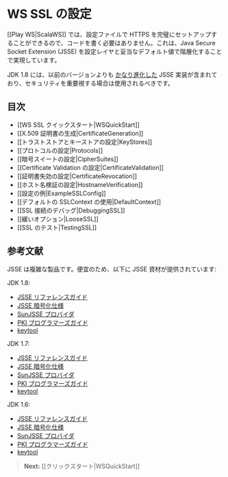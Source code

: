 <!--- Copyright (C) 2009-2014 Typesafe Inc. <http://www.typesafe.com> -->
<!--
# Configuring WS SSL
-->
# WS SSL の設定

<!--
[[Play WS|ScalaWS]] allows you to set up HTTPS completely from a configuration file, without the need to write code.  It does this by layering the Java Secure Socket Extension (JSSE) with a configuration layer and with reasonable defaults.
-->
[[Play WS|ScalaWS]] では、設定ファイルで HTTPS を完璧にセットアップすることができるので、コードを書く必要はありません。これは、Java Secure Socket Extension (JSSE) を設定レイヤと妥当なデフォルト値で階層化することで実現しています。

<!--
JDK 1.8 contains an implementation of JSSE which is [significantly more advanced](http://docs.oracle.com/javase/8/docs/technotes/guides/security/enhancements-8.html) than previous versions, and should be used if security is a priority.
-->
JDK 1.8 には、以前のバージョンよりも [かなり進化した](https://docs.oracle.com/javase/jp/8/docs/technotes/guides/security/enhancements-8.html) JSSE 実装が含まれており、セキュリティを重要視する場合は使用されるべきです。

<!--
## Table of Contents
-->
## 目次

<!--
- [[Quick Start to WS SSL|WSQuickStart]]
- [[Generating X.509 Certificates|CertificateGeneration]]
- [[Configuring Trust Stores and Key Stores|KeyStores]]
- [[Configuring Protocols|Protocols]]
- [[Configuring Cipher Suites|CipherSuites]]
- [[Configuring Certificate Validation|CertificateValidation]]
- [[Configuring Certificate Revocation|CertificateRevocation]]
- [[Configuring Hostname Verification|HostnameVerification]]
- [[Example Configurations|ExampleSSLConfig]]
- [[Using the Default SSLContext|DefaultContext]]
- [[Debugging SSL Connections|DebuggingSSL]]
- [[Loose Options|LooseSSL]]
- [[Testing SSL|TestingSSL]]
-->
- [[WS SSL クイックスタート|WSQuickStart]]
- [[X.509 証明書の生成|CertificateGeneration]]
- [[トラストストアとキーストアの設定|KeyStores]]
- [[プロトコルの設定|Protocols]]
- [[暗号スイートの設定|CipherSuites]]
- [[Certificate Validation の設定|CertificateValidation]]
- [[証明書失効の設定|CertificateRevocation]]
- [[ホスト名検証の設定|HostnameVerification]]
- [[設定の例|ExampleSSLConfig]]
- [[デフォルトの SSLContext の使用|DefaultContext]]
- [[SSL 接続のデバッグ|DebuggingSSL]]
- [[緩いオプション|LooseSSL]]
- [[SSL のテスト|TestingSSL]]

<!--
## Further Reading
-->
## 参考文献

<!--
JSSE is a complex product.  For convenience, the JSSE materials are provided here:
-->
JSSE は複雑な製品です。便宜のため、以下に JSSE 資材が提供されています:

<!--
JDK 1.8:
-->
JDK 1.8:

<!--
* [JSSE Reference Guide](http://docs.oracle.com/javase/8/docs/technotes/guides/security/jsse/JSSERefGuide.html)
* [JSSE Crypto Spec](http://docs.oracle.com/javase/8/docs/technotes/guides/security/crypto/CryptoSpec.html#SSLTLS)
* [SunJSSE Providers](http://docs.oracle.com/javase/8/docs/technotes/guides/security/SunProviders.html#SunJSSEProvider)
* [PKI Programmer's Guide](http://docs.oracle.com/javase/8/docs/technotes/guides/security/certpath/CertPathProgGuide.html)
* [keytool](http://docs.oracle.com/javase/8/docs/technotes/tools/unix/keytool.html)
-->
* [JSSE リファレンスガイド](https://docs.oracle.com/javase/jp/8/docs/technotes/guides/security/jsse/JSSERefGuide.html)
* [JSSE 暗号化仕様](https://docs.oracle.com/javase/jp/8/docs/technotes/guides/security/crypto/CryptoSpec.html#SSLTLS)
* [SunJSSE プロバイダ](https://docs.oracle.com/javase/jp/8/docs/technotes/guides/security/SunProviders.html#SunJSSEProvider)
* [PKI プログラマーズガイド](https://docs.oracle.com/javase/jp/8/docs/technotes/guides/security/certpath/CertPathProgGuide.html)
* [keytool](https://docs.oracle.com/javase/jp/8/docs/technotes/tools/unix/keytool.html)

<!--
JDK 1.7:
-->
JDK 1.7:

<!--
* [JSSE Reference Guide](http://docs.oracle.com/javase/7/docs/technotes/guides/security/jsse/JSSERefGuide.html)
* [JSSE Crypto Spec](http://docs.oracle.com/javase/7/docs/technotes/guides/security/crypto/CryptoSpec.html#SSLTLS)
* [SunJSSE Providers](http://docs.oracle.com/javase/7/docs/technotes/guides/security/SunProviders.html#SunJSSEProvider)
* [PKI Programmer's Guide](http://docs.oracle.com/javase/7/docs/technotes/guides/security/certpath/CertPathProgGuide.html)
* [keytool](http://docs.oracle.com/javase/7/docs/technotes/tools/solaris/keytool.html)
-->
* [JSSE リファレンスガイド](http://docs.oracle.com/javase/jp/7/technotes/guides/security/jsse/JSSERefGuide.html)
* [JSSE 暗号化仕様](http://docs.oracle.com/javase/jp/7/technotes/guides/security/crypto/CryptoSpec.html#SSLTLS)
* [SunJSSE プロバイダ](http://docs.oracle.com/javase/jp/7/technotes/guides/security/SunProviders.html#SunJSSEProvider)
* [PKI プログラマーズガイド](http://docs.oracle.com/javase/jp/7/technotes/guides/security/certpath/CertPathProgGuide.html)
* [keytool](http://docs.oracle.com/javase/jp/7/technotes/tools/solaris/keytool.html)

<!--
JDK 1.6:
-->
JDK 1.6:

<!--
* [JSSE Reference Guide](http://docs.oracle.com/javase/6/docs/technotes/guides/security/jsse/JSSERefGuide.html)
* [JSSE Crypto Spec](http://docs.oracle.com/javase/6/docs/technotes/guides/security/crypto/CryptoSpec.html#SSLTLS)
* [SunJSSE Providers](http://docs.oracle.com/javase/6/docs/technotes/guides/security/SunProviders.html#SunJSSEProvider)
* [PKI Programmer's Guide](http://docs.oracle.com/javase/6/docs/technotes/guides/security/certpath/CertPathProgGuide.html)
* [keytool](http://docs.oracle.com/javase/6/docs/technotes/tools/solaris/keytool.html)
-->
* [JSSE リファレンスガイド](http://docs.oracle.com/javase/jp/6/technotes/guides/security/jsse/JSSERefGuide.html)
* [JSSE 暗号化仕様](http://docs.oracle.com/javase/jp/6/technotes/guides/security/crypto/CryptoSpec.html#SSLTLS)
* [SunJSSE プロバイダ](http://docs.oracle.com/javase/jp/6/technotes/guides/security/SunProviders.html#SunJSSEProvider)
* [PKI プログラマーズガイド](http://docs.oracle.com/javase/jp/6/technotes/guides/security/certpath/CertPathProgGuide.html)
* [keytool](http://docs.oracle.com/javase/jp/6/technotes/tools/solaris/keytool.html)

<!--
> **Next:** [[Quick Start|WSQuickStart]]
-->
> **Next:** [[クリックスタート|WSQuickStart]]
